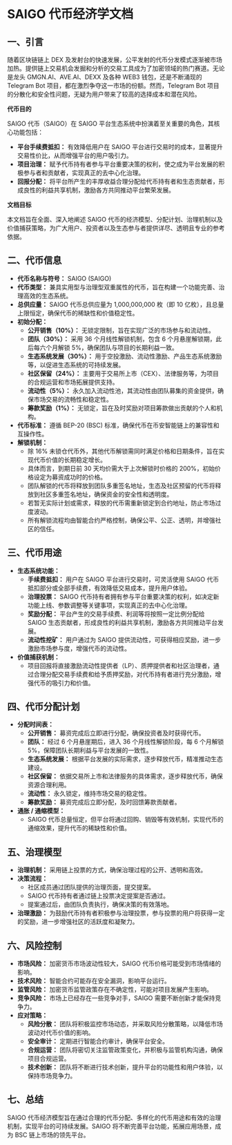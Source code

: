# SAIGO 代币经济学文档

## 一、引言

随着区块链链上 DEX 及发射台的快速发展，公平发射的代币分发模式逐渐被市场加热。提供链上交易机会发掘和分析的交易工具成为了加密领域的热门赛道。无论是龙头 GMGN.AI、AVE.AI、DEXX 及各种 WEB3 钱包，还是不断涌现的 Telegram Bot 项目，都在激烈争夺这一市场的份额。然而，Telegram Bot 项目的分散化和安全性问题，无疑为用户带来了较高的选择成本和潜在风险。

**代币目的**

SAIGO 代币（SAIGO）在 SAIGO 平台生态系统中扮演着至关重要的角色，其核心功能包括：

* **平台手续费抵扣：** 有效降低用户在 SAIGO 平台进行交易时的成本，显著提升交易性价比，从而增强平台的用户吸引力。
* **项目治理：** 赋予代币持有者参与平台重要决策的权利，使之成为平台发展的积极参与者和贡献者，实现真正的去中心化治理。
* **回报分配：** 将平台所产生的丰厚收益合理分配给代币持有者和生态贡献者，形成良性的利益共享机制，激励各方共同推动平台繁荣发展。

**文档目标**

本文档旨在全面、深入地阐述 SAIGO 代币的经济模型、分配计划、治理机制以及价值捕获策略，为广大用户、投资者以及生态参与者提供详尽、透明且专业的参考依据。

## 二、代币信息

* **代币名称与符号：** SAIGO (SAIGO)
* **代币类型：** 兼具实用型与治理型双重属性的代币，旨在构建一个功能完善、治理高效的生态系统。
* **总供应量：** SAIGO 代币总供应量为 1,000,000,000 枚（即 10 亿枚），且总量上限恒定，确保代币的稀缺性和价值稳定性。
* **初始分配：**
    * **公开销售（10%）：** 无锁定限制，旨在实现广泛的市场参与和流动性。
    * **团队（30%）：** 采用 36 个月线性解锁机制，包含 6 个月悬崖解锁期，此后每六个月解锁 5%，确保团队与项目的长期利益一致。
    * **生态系统发展（30%）：** 用于空投激励、流动性激励、产品生态系统激励等，以促进生态系统的可持续发展。
    * **社区保留（24%）：** 主要用于交易所上市（CEX）、法律服务等，为项目的合规运营和市场拓展提供支持。
    * **流动性（5%）：** 永久加入流动性池，其流动性由团队募集的资金提供，确保市场交易的流畅性和稳定性。
    * **筹款奖励（1%）：** 无锁定，旨在及时奖励对项目筹款做出贡献的个人和机构。
* **代币标准：** 遵循 BEP-20 (BSC) 标准，确保代币在币安智能链上的兼容性和互操作性。
* **解锁机制：**
    * 除 16% 未锁仓代币外，其他代币解锁需同时满足价格和日期条件，旨在实现代币价值的长期稳定增长。
    * 具体而言，到期日前 30 天均价需大于上次解锁时价格的 200%，初始价格设定为募资成功时的价格。
    * 团队解锁的代币将释放到团队多重签名地址，生态及社区预留的代币将释放到社区多重签名地址，确保资金的安全性和透明度。
    * 若暂无实际计划或需求，释放的代币需重新锁定到合约地址，防止市场过度波动。
    * 所有解锁流程均由智能合约严格控制，确保公平、公正、透明，并增强社区的信任。

## 三、代币用途

* **生态系统功能：**
    * **手续费抵扣：** 用户在 SAIGO 平台进行交易时，可灵活使用 SAIGO 代币抵扣部分或全部手续费，有效降低交易成本，提升用户体验。
    * **治理投票：** SAIGO 代币持有者拥有参与平台重要决策的权利，如决定新功能上线、参数调整等关键事项，实现真正的去中心化治理。
    * **奖励分配：** 平台产生的交易手续费、利润等将按照一定比例分配给 SAIGO 生态贡献者，形成良性的利益共享机制，激励各方共同推动平台发展。
    * **流动性挖矿：** 用户通过为 SAIGO 提供流动性，可获得相应奖励，进一步激励市场参与度，增强代币的流动性。
* **价值捕获机制：**
    * 项目回报将直接激励流动性提供者（LP）、质押提供者和社区治理者，通过合理分配交易手续费和给予质押奖励，对代币持有者进行充分激励，增强代币的吸引力和价值。

## 四、代币分配计划

* **分配时间表：**
    * **公开销售：** 募资完成后立即进行分配，确保投资者及时获得代币。
    * **团队：** 经过 6 个月悬崖期后，进入 36 个月线性解锁阶段，每 6 个月解锁 5%，保障团队长期利益与平台发展的一致性。
    * **生态系统发展：** 根据平台发展的实际需求，逐步释放代币，精准推动生态建设。
    * **社区保留：** 依据交易所上市和法律服务的具体需求，逐步释放代币，确保资源合理利用。
    * **流动性：** 永久锁定，维持市场交易的稳定性。
    * **筹款奖励：** 募资完成后立即分配，及时回馈筹款贡献者。
* **通胀 / 通缩模型：**
    * SAIGO 代币总量恒定，但平台将通过回购、销毁等有效机制，实现代币的通缩效果，提升代币的稀缺性和价值。

## 五、治理模型

* **治理机制：** 采用链上投票的方式，确保治理过程的公开、透明和高效。
* **决策流程：**
    * 社区成员通过团队提供的治理页面，提交提案。
    * SAIGO 代币持有者通过链上投票决定提案是否通过。
    * 提案通过后，由团队负责执行，确保决策的有效落地。
* **治理激励：** 为鼓励代币持有者积极参与治理投票，参与投票的用户将获得一定的奖励，进一步增强社区的活跃度和凝聚力。

## 六、风险控制

* **市场风险：** 加密货币市场波动性较大，SAIGO 代币价格可能受到市场情绪的影响。
* **技术风险：** 智能合约可能存在安全漏洞，影响平台运行。
* **监管风险：** 加密货币监管政策存在不确定性，可能对项目发展产生影响。
* **竞争风险：** 市场上已经存在一些竞争对手，SAIGO 需要不断创新才能保持竞争力。
* **应对策略：**
    * **风险分散：** 团队将积极监控市场动态，并采取风险分散策略，以降低市场波动对代币价值的影响。
    * **安全审计：** 定期进行智能合约审计，确保平台安全。
    * **合规运营：** 团队将密切关注监管政策变化，并积极与监管机构沟通，确保项目合规运营。
    * **技术创新：** 团队将不断进行技术创新，提升平台的功能性和用户体验，以保持市场竞争力。

## 七、总结

SAIGO 代币经济模型旨在通过合理的代币分配、多样化的代币用途和有效的治理机制，实现平台的可持续发展。SAIGO 将不断完善平台功能，拓展应用场景，成为 BSC 链上市场的领先平台。